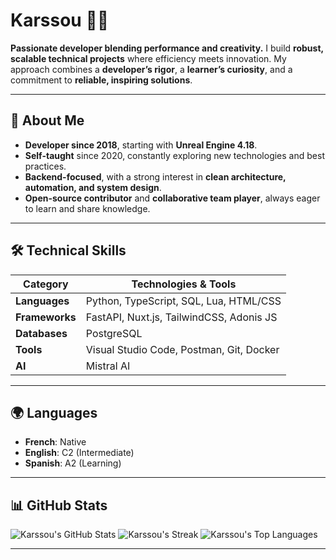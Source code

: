 # **Karssou** 👨‍💻

**Passionate developer blending performance and creativity.**
I build **robust, scalable technical projects** where efficiency meets innovation. My approach combines a **developer’s rigor**, a **learner’s curiosity**, and a commitment to **reliable, inspiring solutions**.

---

## 🚀 **About Me**

- **Developer since 2018**, starting with **Unreal Engine 4.18**.
- **Self-taught** since 2020, constantly exploring new technologies and best practices.
- **Backend-focused**, with a strong interest in **clean architecture, automation, and system design**.
- **Open-source contributor** and **collaborative team player**, always eager to learn and share knowledge.

---

## 🛠 **Technical Skills**

| Category       | Technologies & Tools                     |
| -------------- | ---------------------------------------- |
| **Languages**  | Python, TypeScript, SQL, Lua, HTML/CSS   |
| **Frameworks** | FastAPI, Nuxt.js, TailwindCSS, Adonis JS |
| **Databases**  | PostgreSQL                               |
| **Tools**      | Visual Studio Code, Postman, Git, Docker |
| **AI**         | Mistral AI                               |

---

## 🌍 **Languages**

- **French**: Native
- **English**: C2 (Intermediate)
- **Spanish**: A2 (Learning)

---

## 📊 **GitHub Stats**

![Karssou's GitHub Stats](https://github-readme-stats.vercel.app/api?username=karssou&theme=vue-dark&show_icons=true&hide_border=false&count_private=true)
![Karssou's Streak](https://github-readme-streak-stats.herokuapp.com/?user=karssou&theme=vue-dark&hide_border=false)
![Karssou's Top Languages](https://github-readme-stats.vercel.app/api/top-langs/?username=karssou&theme=vue-dark&show_icons=true&hide_border=false&layout=compact)

---
